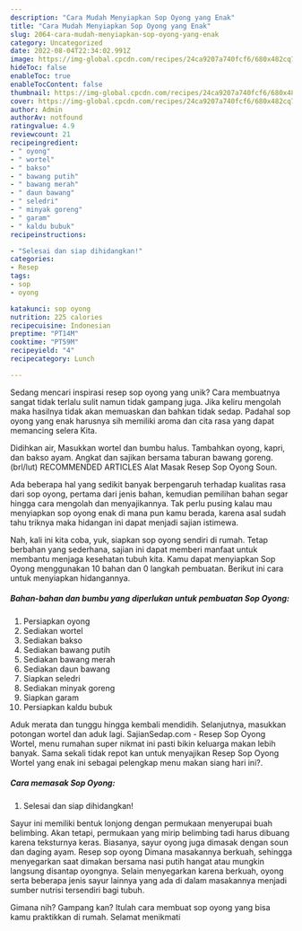 ```yaml
---
description: "Cara Mudah Menyiapkan Sop Oyong yang Enak"
title: "Cara Mudah Menyiapkan Sop Oyong yang Enak"
slug: 2064-cara-mudah-menyiapkan-sop-oyong-yang-enak
category: Uncategorized
date: 2022-08-04T22:34:02.991Z
image: https://img-global.cpcdn.com/recipes/24ca9207a740fcf6/680x482cq70/sop-oyong-foto-resep-utama.jpg
hideToc: false
enableToc: true
enableTocContent: false
thumbnail: https://img-global.cpcdn.com/recipes/24ca9207a740fcf6/680x482cq70/sop-oyong-foto-resep-utama.jpg
cover: https://img-global.cpcdn.com/recipes/24ca9207a740fcf6/680x482cq70/sop-oyong-foto-resep-utama.jpg
author: Admin
authorAv: notfound
ratingvalue: 4.9
reviewcount: 21
recipeingredient:
- " oyong"
- " wortel"
- " bakso"
- " bawang putih"
- " bawang merah"
- " daun bawang"
- " seledri"
- " minyak goreng"
- " garam"
- " kaldu bubuk"
recipeinstructions:

- "Selesai dan siap dihidangkan!"
categories:
- Resep
tags:
- sop
- oyong

katakunci: sop oyong 
nutrition: 225 calories
recipecuisine: Indonesian
preptime: "PT14M"
cooktime: "PT59M"
recipeyield: "4"
recipecategory: Lunch

---
```





Sedang mencari inspirasi resep sop oyong yang unik? Cara membuatnya sangat tidak terlalu sulit namun tidak gampang juga. Jika keliru mengolah maka hasilnya tidak akan memuaskan dan bahkan tidak sedap. Padahal sop oyong yang enak harusnya sih memiliki aroma dan cita rasa yang dapat memancing selera Kita.





Didihkan air, Masukkan wortel dan bumbu halus. Tambahkan oyong, kapri, dan bakso ayam. Angkat dan sajikan bersama taburan bawang goreng. (brl/lut) RECOMMENDED ARTICLES Alat Masak Resep Sop Oyong Soun.

Ada beberapa hal yang sedikit banyak berpengaruh terhadap kualitas rasa dari sop oyong, pertama dari jenis bahan, kemudian pemilihan bahan segar hingga cara mengolah dan menyajikannya. Tak perlu pusing kalau mau menyiapkan sop oyong enak di mana pun kamu berada, karena asal sudah tahu triknya maka hidangan ini dapat menjadi sajian istimewa.






Nah, kali ini kita coba, yuk, siapkan sop oyong sendiri di rumah. Tetap berbahan yang sederhana, sajian ini dapat memberi manfaat untuk membantu menjaga kesehatan tubuh kita. Kamu dapat menyiapkan Sop Oyong menggunakan 10 bahan dan 0 langkah pembuatan. Berikut ini cara untuk menyiapkan hidangannya.

<!--inarticleads1-->

##### Bahan-bahan dan bumbu yang diperlukan untuk pembuatan Sop Oyong:

1. Persiapkan  oyong
1. Sediakan  wortel
1. Sediakan  bakso
1. Sediakan  bawang putih
1. Sediakan  bawang merah
1. Sediakan  daun bawang
1. Siapkan  seledri
1. Sediakan  minyak goreng
1. Siapkan  garam
1. Persiapkan  kaldu bubuk


Aduk merata dan tunggu hingga kembali mendidih. Selanjutnya, masukkan potongan wortel dan aduk lagi. SajianSedap.com - Resep Sop Oyong Wortel, menu rumahan super nikmat ini pasti bikin keluarga makan lebih banyak. Sama sekali tidak repot kan untuk menyajikan Resep Sop Oyong Wortel yang enak ini sebagai pelengkap menu makan siang hari ini?. 

<!--inarticleads2-->

##### Cara memasak Sop Oyong:


1. Selesai dan siap dihidangkan!

Sayur ini memiliki bentuk lonjong dengan permukaan menyerupai buah belimbing. Akan tetapi, permukaan yang mirip belimbing tadi harus dibuang karena teksturnya keras. Biasanya, sayur oyong juga dimasak dengan soun dan daging ayam. Resep sop oyong Dimana masakannya berkuah, sehingga menyegarkan saat dimakan bersama nasi putih hangat atau mungkin langsung disantap oyongnya. Selain menyegarkan karena berkuah, oyong serta beberapa jenis sayur lainnya yang ada di dalam masakannya menjadi sumber nutrisi tersendiri bagi tubuh. 

Gimana nih? Gampang kan? Itulah cara membuat sop oyong yang bisa kamu praktikkan di rumah. Selamat menikmati
